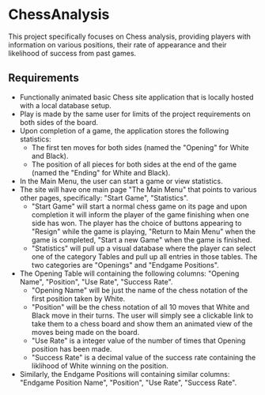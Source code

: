 # ChessAnalysis
This project specifically focuses on Chess analysis, providing players with information on various positions, their rate of appearance and their likelihood of success from past games.

## Requirements
- Functionally animated basic Chess site application that is locally hosted with a local database setup.
- Play is made by the same user for limits of the project requirements on both sides of the board.
- Upon completion of a game, the application stores the following statistics:
  - The first ten moves for both sides (named the "Opening" for White and Black).
  - The position of all pieces for both sides at the end of the game (named the "Ending" for White and Black).
- In the Main Menu, the user can start a game or view statistics.
- The site will have one main page "The Main Menu" that points to various other pages, specifically: "Start Game", "Statistics".
  - "Start Game" will start a normal chess game on its page and upon completion it will inform the player of the game finishing when one side has won. The player has the choice of buttons appearing to "Resign" while the game is playing, "Return to Main Menu" when the game is completed, "Start a new Game" when the game is finished.
  - "Statistics" will pull up a visual database where the player can select one of the category Tables and pull up all entries in those tables. The two categories are "Openings" and "Endgame Positions".
- The Opening Table will containing the following columns: "Opening Name", "Position", "Use Rate", "Success Rate".
  - "Opening Name" will be just the name of the chess notation of the first position taken by White.
  - "Position" will be the chess notation of all 10 moves that White and Black move in their turns. The user will simply see a clickable link to take them to a chess board and show them an animated view of the moves being made on the board.
  - "Use Rate" is a integer value of the number of times that Opening position has been made.
  - "Success Rate" is a decimal value of the success rate containing the liklihood of White winning on the position.
- Similarly, the Endgame Positions will containing similar columns: "Endgame Position Name", "Position", "Use Rate", "Success Rate".
